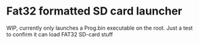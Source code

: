 # Fat32 formatted SD card launcher

WIP, currently only launches a Prog.bin executable on the root. Just a test to confirm it can load FAT32 SD-card stuff
